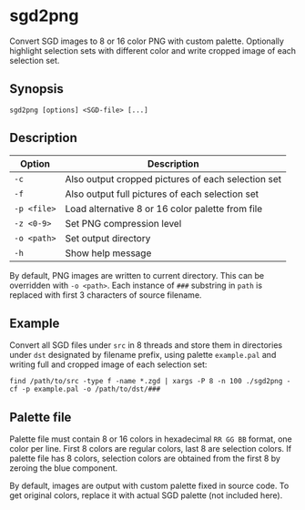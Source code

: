 # sgd2png

Convert SGD images to 8 or 16 color PNG with custom palette. Optionally
highlight selection sets with different color and write cropped image of each
selection set.

## Synopsis

`sgd2png [options] <SGD-file> [...]`

## Description

| Option      | Description |
| ----------- | ----------- |
| `-c`        | Also output cropped pictures of each selection set
| `-f`        | Also output full pictures of each selection set
| `-p <file>` | Load alternative 8 or 16 color palette from file
| `-z <0-9>`  | Set PNG compression level
| `-o <path>` | Set output directory
| `-h`        | Show help message

By default, PNG images are written to current directory. This can be overridden
with `-o <path>`. Each instance of `###` substring in `path` is replaced with
first 3 characters of source filename.

## Example

Convert all SGD files under `src` in 8 threads and store them in directories
under `dst` designated by filename prefix, using palette `example.pal` and
writing full and cropped image of each selection set:

`find /path/to/src -type f -name *.zgd | xargs -P 8 -n 100 ./sgd2png -cf -p example.pal -o /path/to/dst/###`

## Palette file

Palette file must contain 8 or 16 colors in hexadecimal `RR GG BB` format, one
color per line. First 8 colors are regular colors, last 8 are selection colors.
If palette file has 8 colors, selection colors are obtained from the first 8 by
zeroing the blue component.

By default, images are output with custom palette fixed in source code. To get
original colors, replace it with actual SGD palette (not included here).
